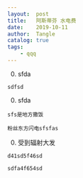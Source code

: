 ```yaml
---
layout:  post
title:   阿斯蒂芬 水电费
date:    2019-10-11
author:  Tangle
catalog: true
tags:
    - qqq
---
```


0. sfda
```
sdfsd
```
0. sfda
```
sfs是地方撒饭

粉丝东方闪电sfsfas
```
0. 受到辐射大发
```
d41sd5f46sd
```
```
sdfa4f654sd
```
